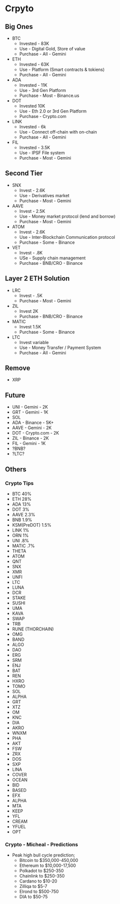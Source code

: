# Crpyto

## Big Ones

- BTC 
  - Invested - 83K 
  - Use - Digital Gold, Store of value
  - Purchase - All - Gemini
- ETH 
  - Invested - 63K
  - Use - Platform (Smart contracts & tokiens)
  - Purchase - All - Gemini
- ADA 
  - Invested - 11K 
  - Use - 3rd Gen Platform
  - Purchase - Most - Binance.us
- DOT 
  - Invested 10K 
  - Use - Eth 2.0 or 3rd Gen Platform
  - Purchase - Crypto.com
- LINK 
  - Invested - 6k 
  - Use - Connect off-chain with on-chain
  - Purchase - All - Gemini
- FIL 
  - Invested - 3.5K 
  - Use - IPSF File system
  - Purchase - Most - Gemini

## Second Tier

- SNX 
  - Invest - 2.6K 
  - Use - Derivatives market
  - Purchase - Most - Gemini
- AAVE 
  - Invest - 2.5K 
  - Use - Money market protocol (lend and borrow)
  - Purchase - Most - Gemini
- ATOM 
  - Invest - 2.6K 
  - Use - Inter-Blockchain Communication protocol
  - Purchase - Some - Binance
- VET 
  - Invest - .8K 
  - USe - Supply chain management
  - Purchase - BNB/CRO - Binance

## Layer 2 ETH Solution

- LRC 
  - Invest - .5K 
  - Purchase - Most - Gemini
- ZIL 
  - Invest 2K
  - Purchase - BNB/CRO - Binance
- MATIC 
  - Invest 1.5K 
  - Purchase - Some - Binance
- LTC
  - Invest variable
  - Use - Money Transfer / Payment System
  - Purchase - All - Gemini

## Remove

- XRP

## Future

- UNI - Gemini - 2K
- GRT - Gemini - 1K
- SOL
- ADA - Binance - 5K+
- AAVE - Gemini - 2K
- DOT - Crypto.com - 2K
- ZIL - Binance - 2K
- FIL - Gemini - 1K
- ?BNB?
- ?LTC?


## Others

### Crypto Tips

- BTC 40%
- ETH 28%
- ADA 13%
- DOT 3%
- AAVE 2.3%
- BNB 1.9%
- KSM(PreDOT) 1.5%
- LINK 1%
- ORN 1%
- UNI .8%
- MATIC .7%
- THETA
- ATOM
- QNT
- SNX
- XMR
- UNFI
- LTC
- LUNA
- DCR
- STAKE
- SUSHI
- UMA
- KAVA
- SWAP
- TRB
- RUNE (THORCHAIN)
- OMG
- BAND
- ALGO
- DAO
- ERG
- SRM
- ENJ
- BAT
- REN
- HXRO
- TOMO
- SOL
- ALPHA
- GRT
- XTZ
- OM
- KNC
- DIA
- AKRO
- WNXM
- PHA
- AKT
- FSW
- ZRX
- DOS
- SXP
- LINA
- COVER
- OCEAN
- BID
- BASED
- EFX
- ALPHA
- MTA
- KEEP
- YFL
- CREAM
- YFUEL
- OPT


### Crypto - Micheal - Predictions

- Peak high bull cycle prediction; 
  - Bitcoin to $350,000-450,000
  - Ethereum to $10,000-17,500
  - Polkadot to $250-350
  - Chainlink to $250-350
  - Cardano to $10-20
  - Zilliqa to $5-7
  - Elrond to $500-750
  - DIA to $50-75

